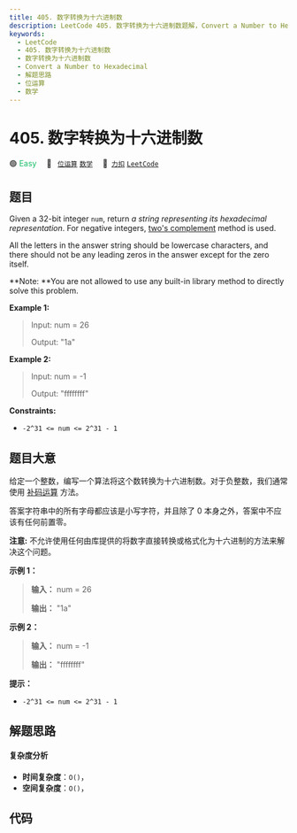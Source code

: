 ```yaml
---
title: 405. 数字转换为十六进制数
description: LeetCode 405. 数字转换为十六进制数题解，Convert a Number to Hexadecimal，包含解题思路、复杂度分析以及完整的 JavaScript 代码实现。
keywords:
  - LeetCode
  - 405. 数字转换为十六进制数
  - 数字转换为十六进制数
  - Convert a Number to Hexadecimal
  - 解题思路
  - 位运算
  - 数学
---
```


# 405. 数字转换为十六进制数

🟢 <font color=#15bd66>Easy</font>&emsp; 🔖&ensp; [`位运算`](/tag/bit-manipulation.md) [`数学`](/tag/math.md)&emsp; 🔗&ensp;[`力扣`](https://leetcode.cn/problems/convert-a-number-to-hexadecimal) [`LeetCode`](https://leetcode.com/problems/convert-a-number-to-hexadecimal)

## 题目

Given a 32-bit integer `num`, return _a string representing its hexadecimal
representation_. For negative integers, [two's
complement](https://en.wikipedia.org/wiki/Two%27s_complement) method is used.

All the letters in the answer string should be lowercase characters, and there
should not be any leading zeros in the answer except for the zero itself.

**Note: **You are not allowed to use any built-in library method to directly
solve this problem.

**Example 1:**

> Input: num = 26
>
> Output: "1a"

**Example 2:**

> Input: num = -1
>
> Output: "ffffffff"

**Constraints:**

- `-2^31 <= num <= 2^31 - 1`

## 题目大意

给定一个整数，编写一个算法将这个数转换为十六进制数。对于负整数，我们通常使用
[补码运算](https://baike.baidu.com/item/%E8%A1%A5%E7%A0%81/6854613?fr=aladdin) 方法。

答案字符串中的所有字母都应该是小写字符，并且除了 0 本身之外，答案中不应该有任何前置零。

**注意:** 不允许使用任何由库提供的将数字直接转换或格式化为十六进制的方法来解决这个问题。

**示例 1：**

> **输入：** num = 26
>
> **输出：** "1a"

**示例 2：**

> **输入：** num = -1
>
> **输出：** "ffffffff"

**提示：**

- `-2^31 <= num <= 2^31 - 1`

## 解题思路

#### 复杂度分析

- **时间复杂度**：`O()`，
- **空间复杂度**：`O()`，

## 代码

```javascript

```
